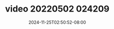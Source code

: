 --- 
title: "video 20220502 024209"
description: "streaming   video 20220502 024209   durasi panjang baru"
date: 2024-11-25T02:50:52-08:00
file_code: "eakfskxx3dui"
draft: false
cover: "yguzbo7oudljfzfp.jpg"
tags: ["video", "bokep-indo", "bokep-viral", "bokep-ig"]
length: 267
fld_id: "1398458"
foldername: "Agak di paksa"
categories: ["Agak di paksa"]
views: 94
---